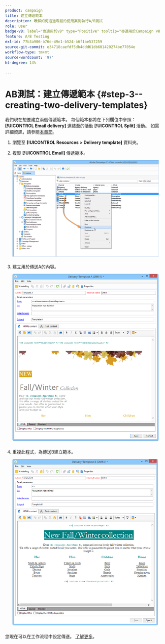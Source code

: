 ```yaml
---
product: campaign
title: 建立傳遞範本
description: 瞭解如何透過專屬的使用案例執行A/B測試
role: User
badge-v8: label="也適用於v8" type="Positive" tooltip="亦適用於Campaign v8"
feature: A/B Testing
exl-id: 77b3a906-b76e-49e1-b524-b6f1ae537259
source-git-commit: e34718caefdf5db4ddd61db601420274be77054e
workflow-type: tm+mt
source-wordcount: '97'
ht-degree: 14%

---
```


# AB測試：建立傳遞範本 {#step-3--creating-two-delivery-templates}

我們現在想要建立兩個傳遞範本。 每個範本都將在下列欄位中參照： **[!UICONTROL Email delivery]** 連結至的活動 **[!UICONTROL Split]** 活動。 如需詳細資訊，請參閱[本章節](about-templates.md)。

1. 瀏覽至 **[!UICONTROL Resources > Delivery template]** 資料夾。
1. 複製 **[!UICONTROL Email]** 傳遞範本。

   ![](assets/use_case_abtesting_deliverymodel_001.png)

1. 建立用於傳送A的內容。

   ![](assets/use_case_abtesting_deliverymodel_002.png)

1. 重複此程式，為傳送B建立範本。

   ![](assets/use_case_abtesting_deliverymodel_003.png)

您現在可以在工作流程中設定傳送。 [了解更多](a-b-testing-uc-configuring-deliveries.md)。
